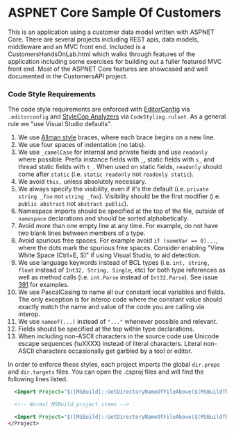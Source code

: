 ASPNET Core Sample Of Customers
===

This is an application using a customer data model written with ASPNET Core. There are several projects including REST apis, data models, middleware and an MVC front end. Included is a CustomersHandsOnLab.html which walks through features of the application including some exercises for building out a fuller featured MVC front end. Most of the ASPNET Core features are showcased and well documented in the CustomersAPI project. 

### Code Style Requirements
The code style requirements are enforced with [EditorConfig](https://docs.microsoft.com/en-us/visualstudio/ide/create-portable-custom-editor-options) via `.editorconfig` and [StyleCop Analyzers](https://github.com/DotNetAnalyzers/StyleCopAnalyzers) via `CodeStyling.rulset`. As a general rule we "use Visual Studio defaults".

1. We use [Allman style](http://en.wikipedia.org/wiki/Indent_style#Allman_style) braces, where each brace begins on a new line.
2. We use four spaces of indentation (no tabs).
3. We use `_camelCase` for internal and private fields and use `readonly` where possible. Prefix instance fields with `_`, static fields with `s_` and thread static fields with `t_`. When used on static fields, `readonly` should come after `static` (i.e. `static readonly` not `readonly static`).
4. We avoid `this.` unless absolutely necessary. 
5. We always specify the visibility, even if it's the default (i.e.
   `private string _foo` not `string _foo`). Visibility should be the first modifier (i.e. 
   `public abstract` not `abstract public`).
6. Namespace imports should be specified at the top of the file, *outside* of
   `namespace` declarations and should be sorted alphabetically.
7. Avoid more than one empty line at any time. For example, do not have two
   blank lines between members of a type.
8. Avoid spurious free spaces.
   For example avoid `if (someVar == 0)...`, where the dots mark the spurious free spaces.
   Consider enabling "View White Space (Ctrl+E, S)" if using Visual Studio, to aid detection.
9. We use language keywords instead of BCL types (i.e. `int, string, float` instead of `Int32, String, Single`, etc) for both type references as well as method calls (i.e. `int.Parse` instead of `Int32.Parse`). See issue [391](https://github.com/dotnet/corefx/issues/391) for examples.
10. We use PascalCasing to name all our constant local variables and fields. The only exception is for interop code where the constant value should exactly match the name and value of the code you are calling via interop.
11. We use ```nameof(...)``` instead of ```"..."``` whenever possible and relevant.
12. Fields should be specified at the top within type declarations.
13. When including non-ASCII characters in the source code use Unicode escape sequences (\uXXXX) instead of literal characters. Literal non-ASCII characters occasionally get garbled by a tool or editor.

In order to enforce these styles, each project imports the global `dir.props` and `dir.targets` files. You can open the .csproj files and will find the following lines listed. 

```xml
  <Import Project="$([MSBuild]::GetDirectoryNameOfFileAbove($(MSBuildThisFileDirectory), dir.props))\dir.props" />

  <!-- Normal MSBuild project items -->

  <Import Project="$([MSBuild]::GetDirectoryNameOfFileAbove($(MSBuildThisFileDirectory), dir.targets))\dir.targets" />
</Project>
```
